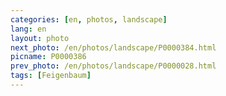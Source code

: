 ```yaml
---
categories: [en, photos, landscape]
lang: en
layout: photo
next_photo: /en/photos/landscape/P0000384.html
picname: P0000386
prev_photo: /en/photos/landscape/P0000028.html
tags: [Feigenbaum]
---
```

